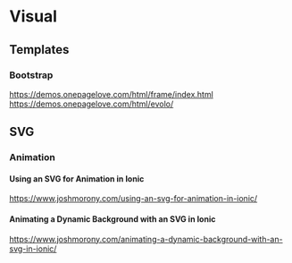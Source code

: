 # Visual

## Templates
### Bootstrap
https://demos.onepagelove.com/html/frame/index.html
https://demos.onepagelove.com/html/evolo/


## SVG

### Animation
#### Using an SVG for Animation in Ionic
https://www.joshmorony.com/using-an-svg-for-animation-in-ionic/

#### Animating a Dynamic Background with an SVG in Ionic
https://www.joshmorony.com/animating-a-dynamic-background-with-an-svg-in-ionic/